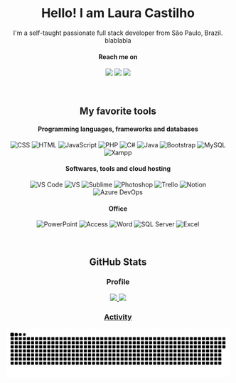 <div align="center">
  
# Hello! I am Laura Castilho
I'm a self-taught passionate full stack developer from São Paulo, Brazil. blablabla
  
#### Reach me on
<div> 
  <a href = "mailto:laura.andrade.castilho@gmail.com"><img src="https://img.shields.io/badge/Gmail-D14836?style=for-the-badge&logo=gmail&logoColor=white" target="_blank"></a>
  <a href="https://www.linkedin.com/in/laura-castilho-a7a0b21b9/" target="_blank"><img src="https://img.shields.io/badge/-LinkedIn-%230077B5?style=for-the-badge&logo=linkedin&logoColor=white" target="_blank"></a> 
   <a href="https://www.linkedin.com/in/laura-castilho-a7a0b21b9/" target="_blank"><img src="https://img.shields.io/badge/WhatsApp-25D366?style=for-the-badge&logo=whatsapp&logoColor=white" target="_blank"></a> 
</div>
  
 <br>
 <br>
  

## My favorite tools  
#### Programming languages, frameworks and databases
<img alt="CSS" src="https://img.shields.io/badge/CSS3-1572B6?style=for-the-badge&logo=css3&logoColor=white">
<img alt="HTML" src="https://img.shields.io/badge/HTML5-E34F26?style=for-the-badge&logo=html5&logoColor=white">
<img alt="JavaScript" src="https://img.shields.io/badge/JavaScript-323330?style=for-the-badge&logo=javascript&logoColor=F7DF1E">
<img alt="PHP" src="https://img.shields.io/badge/PHP-777BB4?style=for-the-badge&logo=php&logoColor=white">
<img alt="C#" src="https://img.shields.io/badge/C%23-239120?style=for-the-badge&logo=c-sharp&logoColor=white">
<img alt="Java" src="https://img.shields.io/badge/Java-ED8B00?style=for-the-badge&logo=java&logoColor=white">
<img alt="Bootstrap" src="https://img.shields.io/badge/Bootstrap-563D7C?style=for-the-badge&logo=bootstrap&logoColor=white">
<img alt="MySQL" src="https://img.shields.io/badge/MySQL-00000F?style=for-the-badge&logo=mysql&logoColor=white">  
<img alt="Xampp" src="https://img.shields.io/badge/Xampp-F37623?style=for-the-badge&logo=xampp&logoColor=white">   
  
#### Softwares, tools and cloud hosting
  
<img alt="VS Code" src="https://img.shields.io/badge/Visual_Studio_Code-0078D4?style=for-the-badge&logo=visual%20studio%20code&logoColor=white">  
<img alt="VS" src="https://img.shields.io/badge/Visual_Studio-5C2D91?style=for-the-badge&logo=visual%20studio&logoColor=white">  
<img alt="Sublime" src="https://img.shields.io/badge/sublime_text-%23575757.svg?&style=for-the-badge&logo=sublime-text&logoColor=important">  
<img alt="Photoshop" src="https://img.shields.io/badge/Adobe-Photoshop-31A8FF?style=for-the-badge&logo=Adobe-Photoshop&labelColor=0a446b&logoWidth=15"> 
<img alt="Trello" src="https://img.shields.io/badge/Trello-0052CC?style=for-the-badge&logo=trello&logoColor=white">  
<img alt="Notion" src="https://img.shields.io/badge/Notion-000000?style=for-the-badge&logo=notion&logoColor=white"> 
<img alt="Azure DevOps" src="https://img.shields.io/badge/Azure_DevOps-0078D7?style=for-the-badge&logo=azure-devops&logoColor=white">   
  
  
#### Office
  
<img alt="PowerPoint" src="https://img.shields.io/badge/Microsoft_PowerPoint-B7472A?style=for-the-badge&logo=microsoft-powerpoint&logoColor=white">  
<img alt="Access" src="https://img.shields.io/badge/Microsoft_Access-A4373A?style=for-the-badge&logo=microsoft-access&logoColor=white"> 
<img alt="Word" src="https://img.shields.io/badge/Microsoft_Word-2B579A?style=for-the-badge&logo=microsoft-word&logoColor=white">  
<img alt="SQL Server" src="https://img.shields.io/badge/Microsoft_SQL_Server-CC2927?style=for-the-badge&logo=microsoft-sql-server&logoColor=white"> 
<img alt="Excel" src="https://img.shields.io/badge/Microsoft_Excel-217346?style=for-the-badge&logo=microsoft-excel&logoColor=white">  
  
 <br>
 <br>
 <br>
  
## GitHub Stats
### Profile
<div align="center">
  <a href="https://github.com/LauraCastilho">
  <img height="180em" src="https://github-readme-stats.vercel.app/api?username=LauraCastilho&show_icons=true&theme=dracula&include_all_commits=true&count_private=true"/>
  <img height="180em" src="https://github-readme-stats.vercel.app/api/top-langs/?username=LauraCastilho&layout=compact&langs_count=7&theme=dracula"/>
</div>
  
### Activity
 ![Snake animation](https://github.com/LauraCastilho/LauraCastilho/blob/output/github-contribution-grid-snake.svg)
</div>
